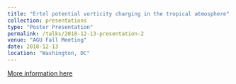 ```yaml
---
title: "Ertel potential vorticity charging in the tropical atmosphere"
collection: presentations
type: "Poster Presentation"
permalink: /talks/2018-12-13-presentation-2
venue: "AGU Fall Meeting"
date: 2018-12-13
location: "Washington, DC"
---
```


[More information here](https://agu.confex.com/agu/fm18/meetingapp.cgi/Paper/367823)
